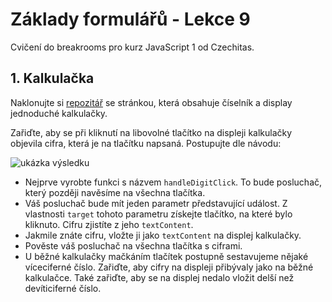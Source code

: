 # Základy formulářů - Lekce 9

Cvičení do breakrooms pro kurz JavaScript 1 od Czechitas.

## 1. Kalkulačka

Naklonujte si [repozitář](https://github.com/Czechitas-podklady-WEB/kalkulacka-zadani) se stránkou, která obsahuje číselník a display jednoduché kalkulačky.

Zařiďte, aby se při kliknutí na libovolné tlačítko na displeji kalkulačky objevila cifra, která je na tlačítku napsaná. Postupujte dle návodu:

![ukázka výsledku](https://kodim.cz/cms/assets/kurzy/javascript-vyuka/js-1/udalosti-formulare/cv-zaklady/cvlekce%3Ekalkulacka/kalkulacka.gif)

- Nejprve vyrobte funkci s názvem `handleDigitClick`. To bude posluchač, který později navěsíme na všechna tlačítka.
- Váš posluchač bude mít jeden parametr představující událost. Z vlastnosti `target` tohoto parametru získejte tlačítko, na které bylo kliknuto. Cifru zjistíte z jeho `textContent`.
- Jakmile znáte cifru, vložte ji jako `textContent` na displej kalkulačky.
- Pověste váš posluchač na všechna tlačítka s ciframi.
- U běžné kalkulačky mačkáním tlačítek postupně sestavujeme nějaké víceciferné číslo. Zařiďte, aby cifry na displeji přibývaly jako na běžné kalkulačce. Také zařiďte, aby se na displej nedalo vložit delší než devíticiferné číslo.


